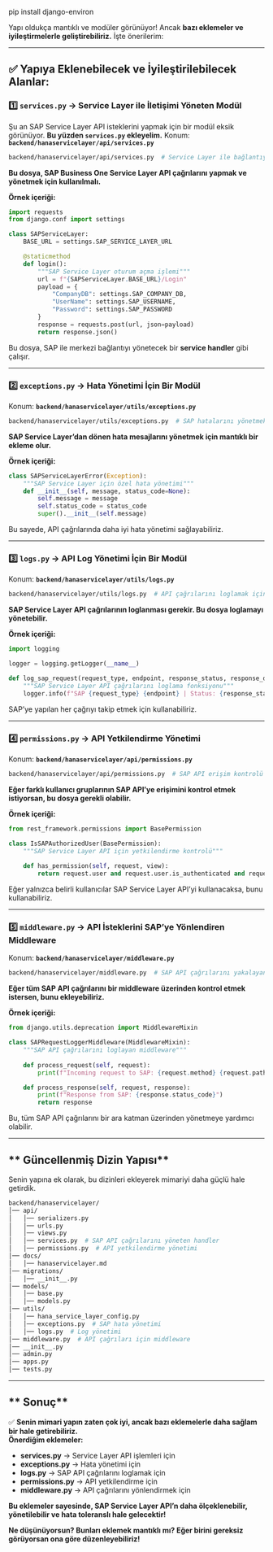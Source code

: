 
pip install django-environ





Yapı oldukça mantıklı ve modüler görünüyor! Ancak **bazı eklemeler ve iyileştirmelerle geliştirebiliriz.**  İşte önerilerim:

---

## **✅ Yapıya Eklenebilecek ve İyileştirilebilecek Alanlar:**

### **1️⃣ `services.py` → Service Layer ile İletişimi Yöneten Modül**
Şu an SAP Service Layer API isteklerini yapmak için bir modül eksik görünüyor. **Bu yüzden `services.py` ekleyelim.**
 Konum: **`backend/hanaservicelayer/api/services.py`**

```bash
backend/hanaservicelayer/api/services.py  # Service Layer ile bağlantıyı yönetecek
```
 **Bu dosya, SAP Business One Service Layer API çağrılarını yapmak ve yönetmek için kullanılmalı.**  

**Örnek içeriği:**
```python
import requests
from django.conf import settings

class SAPServiceLayer:
    BASE_URL = settings.SAP_SERVICE_LAYER_URL

    @staticmethod
    def login():
        """SAP Service Layer oturum açma işlemi"""
        url = f"{SAPServiceLayer.BASE_URL}/Login"
        payload = {
            "CompanyDB": settings.SAP_COMPANY_DB,
            "UserName": settings.SAP_USERNAME,
            "Password": settings.SAP_PASSWORD
        }
        response = requests.post(url, json=payload)
        return response.json()
```
Bu dosya, SAP ile merkezi bağlantıyı yönetecek bir **service handler** gibi çalışır.

---

### **2️⃣ `exceptions.py` → Hata Yönetimi İçin Bir Modül**
 Konum: **`backend/hanaservicelayer/utils/exceptions.py`**

```bash
backend/hanaservicelayer/utils/exceptions.py  # SAP hatalarını yönetmek için özel exception handler
```
 **SAP Service Layer’dan dönen hata mesajlarını yönetmek için mantıklı bir ekleme olur.**  

 **Örnek içeriği:**
```python
class SAPServiceLayerError(Exception):
    """SAP Service Layer için özel hata yönetimi"""
    def __init__(self, message, status_code=None):
        self.message = message
        self.status_code = status_code
        super().__init__(self.message)
```
Bu sayede, API çağrılarında daha iyi hata yönetimi sağlayabiliriz.

---

### **3️⃣ `logs.py` → API Log Yönetimi İçin Bir Modül**
 Konum: **`backend/hanaservicelayer/utils/logs.py`**

```bash
backend/hanaservicelayer/utils/logs.py  # API çağrılarını loglamak için
```
 **SAP Service Layer API çağrılarının loglanması gerekir. Bu dosya loglamayı yönetebilir.**  

 **Örnek içeriği:**
```python
import logging

logger = logging.getLogger(__name__)

def log_sap_request(request_type, endpoint, response_status, response_data):
    """SAP Service Layer API çağrılarını loglama fonksiyonu"""
    logger.info(f"SAP {request_type} {endpoint} | Status: {response_status} | Response: {response_data}")
```
SAP’ye yapılan her çağrıyı takip etmek için kullanabiliriz.

---

### **4️⃣ `permissions.py` → API Yetkilendirme Yönetimi**
 Konum: **`backend/hanaservicelayer/api/permissions.py`**

```bash
backend/hanaservicelayer/api/permissions.py  # SAP API erişim kontrolü
```
 **Eğer farklı kullanıcı gruplarının SAP API’ye erişimini kontrol etmek istiyorsan, bu dosya gerekli olabilir.**

 **Örnek içeriği:**
```python
from rest_framework.permissions import BasePermission

class IsSAPAuthorizedUser(BasePermission):
    """SAP Service Layer API için yetkilendirme kontrolü"""
    
    def has_permission(self, request, view):
        return request.user and request.user.is_authenticated and request.user.is_staff
```
Eğer yalnızca belirli kullanıcılar SAP Service Layer API’yi kullanacaksa, bunu kullanabiliriz.

---

### **5️⃣ `middleware.py` → API İsteklerini SAP’ye Yönlendiren Middleware**
 Konum: **`backend/hanaservicelayer/middleware.py`**

```bash
backend/hanaservicelayer/middleware.py  # SAP API çağrılarını yakalayan middleware
```
 **Eğer tüm SAP API çağrılarını bir middleware üzerinden kontrol etmek istersen, bunu ekleyebiliriz.**  

 **Örnek içeriği:**
```python
from django.utils.deprecation import MiddlewareMixin

class SAPRequestLoggerMiddleware(MiddlewareMixin):
    """SAP API çağrılarını loglayan middleware"""
    
    def process_request(self, request):
        print(f"Incoming request to SAP: {request.method} {request.path}")

    def process_response(self, request, response):
        print(f"Response from SAP: {response.status_code}")
        return response
```
Bu, tüm SAP API çağrılarını bir ara katman üzerinden yönetmeye yardımcı olabilir.

---

## ** Güncellenmiş Dizin Yapısı**
Senin yapına ek olarak, bu dizinleri ekleyerek mimariyi daha güçlü hale getirdik.  

```bash
backend/hanaservicelayer/
│── api/
│   │── serializers.py
│   │── urls.py
│   │── views.py
│   │── services.py  # SAP API çağrılarını yöneten handler
│   │── permissions.py  # API yetkilendirme yönetimi
│── docs/
│   │── hanaservicelayer.md
│── migrations/
│   │── __init__.py
│── models/
│   │── base.py
│   │── models.py
│── utils/
│   │── hana_service_layer_config.py
│   │── exceptions.py  # SAP hata yönetimi
│   │── logs.py  # Log yönetimi
│── middleware.py  # API çağrıları için middleware
│── __init__.py
│── admin.py
│── apps.py
│── tests.py
```

---

## ** Sonuç**
✅ **Senin mimari yapın zaten çok iyi, ancak bazı eklemelerle daha sağlam bir hale getirebiliriz.**  
 **Önerdiğim eklemeler:**
- **services.py** → Service Layer API işlemleri için
- **exceptions.py** → Hata yönetimi için
- **logs.py** → SAP API çağrılarını loglamak için
- **permissions.py** → API yetkilendirme için
- **middleware.py** → API çağrılarını yönlendirmek için

**Bu eklemeler sayesinde, SAP Service Layer API’n daha ölçeklenebilir, yönetilebilir ve hata toleranslı hale gelecektir!**   

**Ne düşünüyorsun? Bunları eklemek mantıklı mı? Eğer birini gereksiz görüyorsan ona göre düzenleyebiliriz!** 